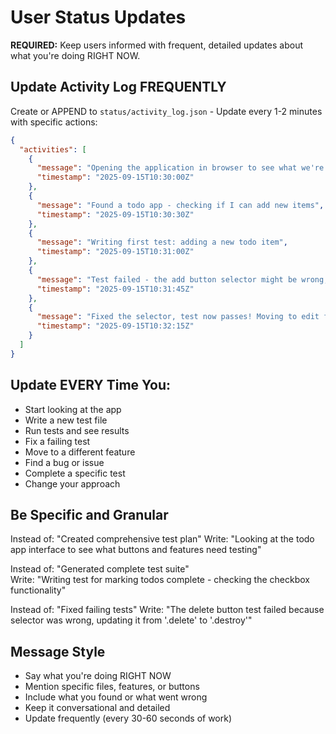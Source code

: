 # User Status Updates

**REQUIRED:** Keep users informed with frequent, detailed updates about what you're doing RIGHT NOW.

## Update Activity Log FREQUENTLY
Create or APPEND to `status/activity_log.json` - Update every 1-2 minutes with specific actions:

```json
{
  "activities": [
    {
      "message": "Opening the application in browser to see what we're testing",
      "timestamp": "2025-09-15T10:30:00Z"
    },
    {
      "message": "Found a todo app - checking if I can add new items",
      "timestamp": "2025-09-15T10:30:30Z"
    },
    {
      "message": "Writing first test: adding a new todo item",
      "timestamp": "2025-09-15T10:31:00Z"
    },
    {
      "message": "Test failed - the add button selector might be wrong, investigating",
      "timestamp": "2025-09-15T10:31:45Z"
    },
    {
      "message": "Fixed the selector, test now passes! Moving to edit functionality",
      "timestamp": "2025-09-15T10:32:15Z"
    }
  ]
}
```

## Update EVERY Time You:
- Start looking at the app
- Write a new test file
- Run tests and see results
- Fix a failing test
- Move to a different feature
- Find a bug or issue
- Complete a specific test
- Change your approach

## Be Specific and Granular
Instead of: "Created comprehensive test plan"
Write: "Looking at the todo app interface to see what buttons and features need testing"

Instead of: "Generated complete test suite"  
Write: "Writing test for marking todos complete - checking the checkbox functionality"

Instead of: "Fixed failing tests"
Write: "The delete button test failed because selector was wrong, updating it from '.delete' to '.destroy'"

## Message Style
- Say what you're doing RIGHT NOW
- Mention specific files, features, or buttons
- Include what you found or what went wrong
- Keep it conversational and detailed
- Update frequently (every 30-60 seconds of work)